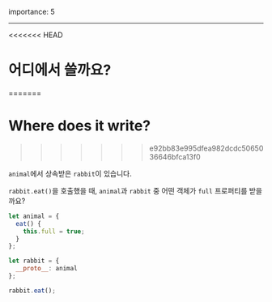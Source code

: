 importance: 5

---

<<<<<<< HEAD
# 어디에서 쓸까요?
=======
# Where does it write?
>>>>>>> e92bb83e995dfea982dcdc5065036646bfca13f0

`animal`에서 상속받은 `rabbit`이 있습니다.

`rabbit.eat()`을 호출했을 때, `animal`과 `rabbit` 중 어떤 객체가 `full` 프로퍼티를 받을까요?

```js
let animal = {
  eat() {
    this.full = true;
  }
};

let rabbit = {
  __proto__: animal
};

rabbit.eat();
```
